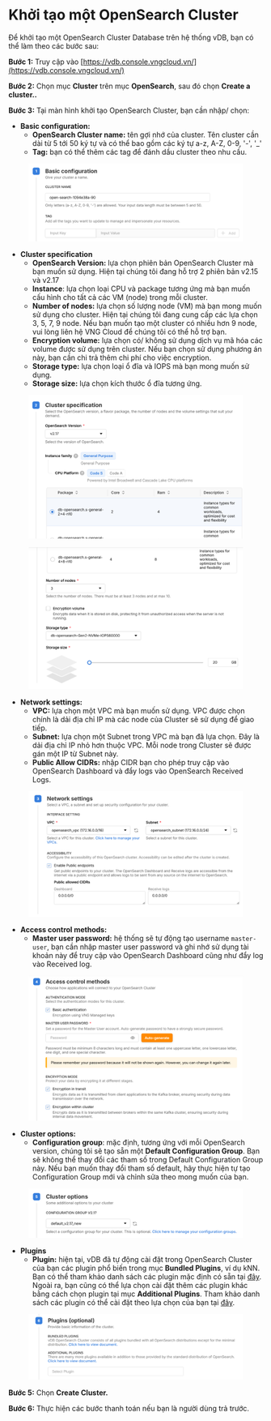 # Khởi tạo một OpenSearch Cluster

Để khởi tạo một OpenSearch Cluster Database trên hệ thống vDB, bạn có thể làm theo các bước sau:

**Bước 1:** Truy cập vào [https://vdb.console.vngcloud.vn/](https://vdb.console.vngcloud.vn/)

**Bước 2:** Chọn mục **Cluster** trên mục **OpenSearch**, sau đó chọn **Create a cluster..**

**Bước 3:** Tại màn hình khởi tạo OpenSearch Cluster, bạn cần nhập/ chọn:

* **Basic configuration:**
  * **OpenSearch Cluster name:** tên gợi nhớ của cluster. Tên cluster cần dài từ 5 tới 50 ký tự và có thể bao gồm các ký tự a-z, A-Z, 0-9, '-', '\_'
  * **Tag:** bạn có thể thêm các tag để đánh dầu cluster theo nhu cầu.

<figure><img src="../../../.gitbook/assets/image (952).png" alt=""><figcaption></figcaption></figure>

* **Cluster specification**
  * **OpenSearch Version:** lựa chọn phiên bản OpenSearch Cluster mà bạn muốn sử dụng. Hiện tại chúng tôi đang hỗ trợ 2 phiên bản v2.15 và v2.17
  * **Instance**: lựa chọn loại CPU và package tương ứng mà bạn muốn cấu hình cho tất cả các VM (node) trong mỗi cluster.
  * **Number of nodes:** lựa chọn số lượng node (VM) mà bạn mong muốn sử dụng cho cluster. Hiện tại chúng tôi đang cung cấp các lựa chọn 3, 5, 7, 9 node. Nếu bạn muốn tạo một cluster có nhiều hơn 9 node, vui lòng liên hệ VNG Cloud để chúng tôi có thể hỗ trợ bạn.&#x20;
  * **Encryption volume:** lựa chọn có/ không sử dụng dịch vụ mã hóa các volume được sử dụng trên cluster. Nếu bạn chọn sử dụng phương án này, bạn cần chi trả thêm chi phí cho việc encryption.&#x20;
  * **Storage type:** lựa chọn loại ổ đĩa và IOPS mà bạn mong muốn sử dụng.
  * **Storage size:** lựa chọn kích thước ổ đĩa tương ứng.

<figure><img src="../../../.gitbook/assets/image (953).png" alt=""><figcaption></figcaption></figure>

<figure><img src="../../../.gitbook/assets/image (954).png" alt=""><figcaption></figcaption></figure>

* **Network settings:**
  * **VPC:** lựa chọn một VPC mà bạn muốn sử dụng. VPC được chọn chính là dải địa chỉ IP mà các node của Cluster sẽ sử dụng để giao tiếp.
  * **Subnet:** lựa chọn một Subnet trong VPC mà bạn đã lựa chọn. Đây là dải địa chỉ IP nhỏ hơn thuộc VPC. Mỗi node trong Cluster sẽ được gán một IP từ Subnet này.
  * **Public Allow CIDRs:** nhập CIDR bạn cho phép truy cập vào OpenSearch Dashboard và đẩy logs vào OpenSearch Received Logs.

<figure><img src="../../../.gitbook/assets/image (955).png" alt=""><figcaption></figcaption></figure>

* **Access control methods:**
  * **Master user password:** hệ thống sẽ tự động tạo username `master-user`, bạn cần nhập master user password và ghi nhớ sử dụng tài khoản này để truy cập vào OpenSearch Dashboard cũng như đẩy log vào Received log.

<figure><img src="../../../.gitbook/assets/image (956).png" alt=""><figcaption></figcaption></figure>

* **Cluster options:**
  * **Configuration group**: mặc định, tương ứng với mỗi OpenSearch version, chúng tôi sẽ tạo sẵn một **Default Configuration Group**. Bạn sẽ không thể thay đổi các tham số trong Default Configuration Group này. Nếu bạn muốn thay đổi tham số default, hãy thực hiện tự tạo Configuration Group mới và chỉnh sửa theo mong muốn của bạn.

<figure><img src="../../../.gitbook/assets/image (957).png" alt=""><figcaption></figcaption></figure>

* **Plugins**
  * **Plugin:** hiện tại, vDB đã tự động cài đặt trong OpenSearch Cluster của bạn các plugin phổ biến trong mục **Bundled Plugins**, ví dụ kNN. Bạn có thể tham khảo danh sách các plugin mặc định có sẵn tại [đây](broken-reference). Ngoài ra, bạn cũng có thể lựa chọn cài đặt thêm các plugin khác bằng cách chọn plugin tại mục **Additional Plugins**. Tham khảo danh sách các plugin có thể cài đặt theo lựa chọn của bạn tại [đây](broken-reference).

<figure><img src="../../../.gitbook/assets/image (958).png" alt=""><figcaption></figcaption></figure>

**Bước 5:** Chọn **Create Cluster.**

**Bước 6:** Thực hiện các bước thanh toán nếu bạn là người dùng trả trước.
